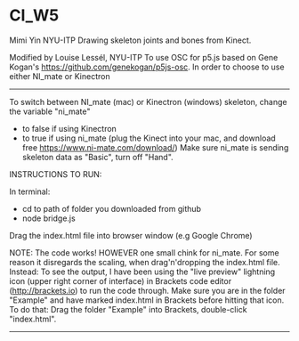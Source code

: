 # CI_W5

Mimi Yin NYU-ITP
Drawing skeleton joints and bones from Kinect.

Modified by Louise Lessél, NYU-ITP
To use OSC for p5.js based on Gene Kogan's https://github.com/genekogan/p5js-osc.
In order to choose to use either NI_mate or Kinectron

---------------------------

To switch between NI_mate (mac) or Kinectron (windows) skeleton,
change the variable "ni_mate"
- to false if using Kinectron
- to true if using ni_mate (plug the Kinect into your mac, and download free https://www.ni-mate.com/download/)
Make sure ni_mate is sending skeleton data as "Basic", turn off "Hand".


INSTRUCTIONS TO RUN:

In terminal:
- cd to path of folder you downloaded from github
- node bridge.js

Drag the index.html file into browser window (e.g Google Chrome)

NOTE: The code works! HOWEVER one small chink for ni_mate.
For some reason it disregards the scaling, when drag'n'dropping the index.html file.
Instead: To see the output, I have been using the "live preview" lightning icon (upper right corner of interface) in Brackets code editor (http://brackets.io) to run the code through. Make sure you are in the folder "Example" and have marked index.html in Brackets before hitting that icon. To do that: Drag the folder "Example" into Brackets, double-click "index.html".

---------------------------
